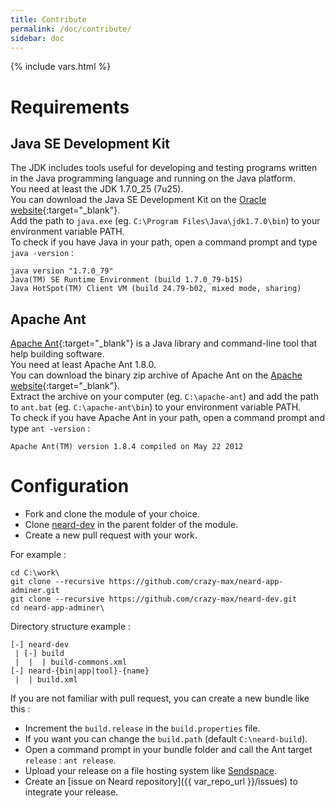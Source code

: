 ```yaml
---
title: Contribute
permalink: /doc/contribute/
sidebar: doc
---
```

{% include vars.html %}

# Requirements

## Java SE Development Kit

The JDK includes tools useful for developing and testing programs written in the Java programming language and running on the Java platform.<br />
You need at least the JDK 1.7.0_25 (7u25).<br />
You can download the Java SE Development Kit on the [Oracle website](http://www.oracle.com/technetwork/java/javase/downloads/java-archive-downloads-javase7-521261.html){:target="_blank"}.<br />
Add the path to `java.exe` (eg. `C:\Program Files\Java\jdk1.7.0\bin`) to your environment variable PATH.<br />
To check if you have Java in your path, open a command prompt and type `java -version` :

```text
java version "1.7.0_79"
Java(TM) SE Runtime Environment (build 1.7.0_79-b15)
Java HotSpot(TM) Client VM (build 24.79-b02, mixed mode, sharing)
```

## Apache Ant

[Apache Ant](http://ant.apache.org/){:target="_blank"} is a Java library and command-line tool that help building software.<br />
You need at least Apache Ant 1.8.0.<br />
You can download the binary zip archive of Apache Ant on the [Apache website](http://ant.apache.org/bindownload.cgi){:target="_blank"}.<br />
Extract the archive on your computer (eg. `C:\apache-ant`) and add the path to `ant.bat` (eg. `C:\apache-ant\bin`) to your environment variable PATH.<br />
To check if you have Apache Ant in your path, open a command prompt and type `ant -version` :

```text
Apache Ant(TM) version 1.8.4 compiled on May 22 2012
```

# Configuration

* Fork and clone the module of your choice.
* Clone [neard-dev](https://github.com/crazy-max/neard-dev) in the parent folder of the module.
* Create a new pull request with your work.

For example :

```text
cd C:\work\
git clone --recursive https://github.com/crazy-max/neard-app-adminer.git
git clone --recursive https://github.com/crazy-max/neard-dev.git
cd neard-app-adminer\
```

Directory structure example :

```text
[-] neard-dev
 | [-] build
 |  |  | build-commons.xml 
[-] neard-{bin|app|tool}-{name}
 |  | build.xml
```

If you are not familiar with pull request, you can create a new bundle like this :

* Increment the `build.release` in the `build.properties` file.
* If you want you can change the `build.path` (default `C:\neard-build`).
* Open a command prompt in your bundle folder and call the Ant target `release` : `ant release`.
* Upload your release on a file hosting system like [Sendspace](https://www.sendspace.com/).
* Create an [issue on Neard repository]({{ var_repo_url }}/issues) to integrate your release.